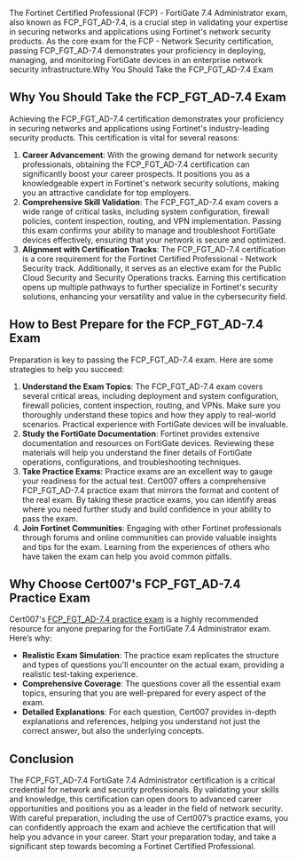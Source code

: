 <p>The Fortinet Certified Professional (FCP) - FortiGate 7.4 Administrator exam, also known as FCP_FGT_AD-7.4, is a crucial step in validating your expertise in securing networks and applications using Fortinet&#39;s network security products. As the core exam for the FCP - Network Security certification, passing FCP_FGT_AD-7.4 demonstrates your proficiency in deploying, managing, and monitoring FortiGate devices in an enterprise network security infrastructure.Why You Should Take the FCP_FGT_AD-7.4 Exam</p>

<h2>Why You Should Take the FCP_FGT_AD-7.4 Exam</h2>

<p>Achieving the FCP_FGT_AD-7.4 certification demonstrates your proficiency in securing networks and applications using Fortinet&#39;s industry-leading security products. This certification is vital for several reasons:</p>

<ol>
	<li><strong>Career Advancement</strong>: With the growing demand for network security professionals, obtaining the FCP_FGT_AD-7.4 certification can significantly boost your career prospects. It positions you as a knowledgeable expert in Fortinet&#39;s network security solutions, making you an attractive candidate for top employers.</li>
	<li><strong>Comprehensive Skill Validation</strong>: The FCP_FGT_AD-7.4 exam covers a wide range of critical tasks, including system configuration, firewall policies, content inspection, routing, and VPN implementation. Passing this exam confirms your ability to manage and troubleshoot FortiGate devices effectively, ensuring that your network is secure and optimized.</li>
	<li><strong>Alignment with Certification Tracks</strong>: The FCP_FGT_AD-7.4 certification is a core requirement for the Fortinet Certified Professional - Network Security track. Additionally, it serves as an elective exam for the Public Cloud Security and Security Operations tracks. Earning this certification opens up multiple pathways to further specialize in Fortinet&#39;s security solutions, enhancing your versatility and value in the cybersecurity field.</li>
</ol>

<h2>How to Best Prepare for the FCP_FGT_AD-7.4 Exam</h2>

<p>Preparation is key to passing the FCP_FGT_AD-7.4 exam. Here are some strategies to help you succeed:</p>

<ol>
	<li><strong>Understand the Exam Topics</strong>: The FCP_FGT_AD-7.4 exam covers several critical areas, including deployment and system configuration, firewall policies, content inspection, routing, and VPNs. Make sure you thoroughly understand these topics and how they apply to real-world scenarios. Practical experience with FortiGate devices will be invaluable.</li>
	<li><strong>Study the FortiGate Documentation</strong>: Fortinet provides extensive documentation and resources on FortiGate devices. Reviewing these materials will help you understand the finer details of FortiGate operations, configurations, and troubleshooting techniques.</li>
	<li><strong>Take Practice Exams</strong>: Practice exams are an excellent way to gauge your readiness for the actual test. Cert007 offers a comprehensive FCP_FGT_AD-7.4 practice exam that mirrors the format and content of the real exam. By taking these practice exams, you can identify areas where you need further study and build confidence in your ability to pass the exam.</li>
	<li><strong>Join Fortinet Communities</strong>: Engaging with other Fortinet professionals through forums and online communities can provide valuable insights and tips for the exam. Learning from the experiences of others who have taken the exam can help you avoid common pitfalls.</li>
</ol>

<h2>Why Choose Cert007&#39;s FCP_FGT_AD-7.4 Practice Exam</h2>

<p>Cert007&#39;s <a href="https://www.cert007.com/exam/fcp_fgt_ad-7-4/">FCP_FGT_AD-7.4 practice exam</a> is a highly recommended resource for anyone preparing for the FortiGate 7.4 Administrator exam. Here&rsquo;s why:</p>

<ul>
	<li><strong>Realistic Exam Simulation</strong>: The practice exam replicates the structure and types of questions you&#39;ll encounter on the actual exam, providing a realistic test-taking experience.</li>
	<li><strong>Comprehensive Coverage</strong>: The questions cover all the essential exam topics, ensuring that you are well-prepared for every aspect of the exam.</li>
	<li><strong>Detailed Explanations</strong>: For each question, Cert007 provides in-depth explanations and references, helping you understand not just the correct answer, but also the underlying concepts.</li>
</ul>

<h2>Conclusion</h2>

<p>The FCP_FGT_AD-7.4 FortiGate 7.4 Administrator certification is a critical credential for network and security professionals. By validating your skills and knowledge, this certification can open doors to advanced career opportunities and positions you as a leader in the field of network security. With careful preparation, including the use of Cert007&rsquo;s practice exams, you can confidently approach the exam and achieve the certification that will help you advance in your career. Start your preparation today, and take a significant step towards becoming a Fortinet Certified Professional.</p>

<p><!-- notionvc: 30ecbf4f-6525-4624-b76f-0d5cbf6bba15 --></p>
